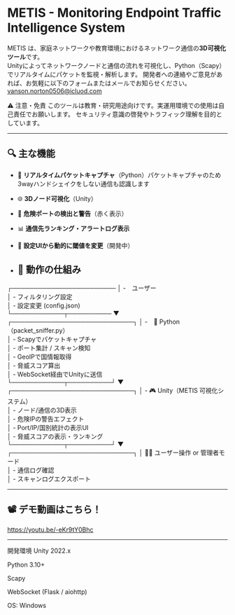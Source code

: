 # METIS - Monitoring Endpoint Traffic Intelligence System

METIS は、家庭ネットワークや教育環境におけるネットワーク通信の**3D可視化ツール**です。  
Unityによってネットワークノードと通信の流れを可視化し、Python（Scapy）でリアルタイムにパケットを監視・解析します。
開発者への連絡やご意見があれば、お気軽に以下のフォームまたはメールでお知らせください。
vanson.norton0506@icluod.com

⚠️ 注意・免責
このツールは教育・研究用途向けです。実運用環境での使用は自己責任でお願いします。
セキュリティ意識の啓発やトラフィック理解を目的としています。

---

## 🔍 主な機能

- 📡 **リアルタイムパケットキャプチャ**（Python）パケットキャプチャのため3wayハンドシェイクをしない通信も認識します
- 🌐 **3Dノード可視化**（Unity）
- 🚨 **危険ポートの検出と警告**（赤く表示）
- 📊 **通信先ランキング・アラートログ表示**
- 🧩 **設定UIから動的に閾値を変更**（開発中）
  
- ## 📡 動作の仕組み

┌────────────────────────
│  -　ユーザー     
│  - フィルタリング設定          
│  - 設定変更 (config.json)     
└────────────┬──────────
             ▼
┌────────────────────────────┐
│  -　🐍 Python（packet_sniffer.py）     
│  - Scapyでパケットキャプチャ             
│  - ポート集計 / スキャン検知             
│  - GeoIPで国情報取得                   
│  - 脅威スコア算出                      
│  - WebSocket経由でUnityに送信           
└────────────┬──────────┘
             ▼
┌────────────────────────────┐
│  - 🎮 Unity（METIS 可視化システム）     
│  - ノード/通信の3D表示                   
│  - 危険IPの警告エフェクト                 
│  - Port/IP/国別統計の表示UI            
│  - 脅威スコアの表示・ランキング           
└────────────┬──────────┘
             ▼
┌────────────────────────────┐
│     👨‍💻 ユーザー操作 or 管理者モード       
│  - 通信ログ確認                         
│  - スキャンログエクスポート             




---

## 📽️ デモ動画はこちら！

https://youtu.be/-eKr9tY0Bhc

---


開発環境
Unity 2022.x

Python 3.10+

Scapy

WebSocket (Flask / aiohttp)

OS: Windows 



